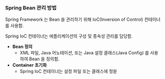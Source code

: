 
### Spring Bean 관리 방법


Spring Framework 는 Bean 을 관리하기 위해 IoC(Inversion of Control) 컨테이너를 사용함.

Spring IoC 컨테이너는 애플리케이션의 구성 및 종속성 관리를  담당함.


* **Bean 정의**
	* XML 파일, Java 어노테이션, 또는 Java 설정 클래스(Java Config) 를 사용하여 Bean 을 정의함.
* **Container 초기화**
	* Spring IoC 컨테이너는 설정 파일 또는 클래스에 정읟